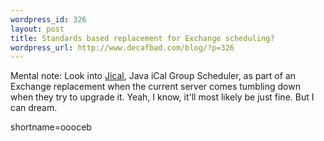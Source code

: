 ```yaml
--- 
wordpress_id: 326
layout: post
title: Standards based replacement for Exchange scheduling?
wordpress_url: http://www.decafbad.com/blog/?p=326
---
```

<p>Mental note:  Look into <a href="http://jical.sourceforge.net/" target="_top">Jical</a>, Java iCal Group Scheduler, as part of an Exchange replacement when the current server comes tumbling down when they try to upgrade it.  Yeah, I know, it'll most likely be just fine.  But I can dream.</p>
<!--more-->
shortname=oooceb
